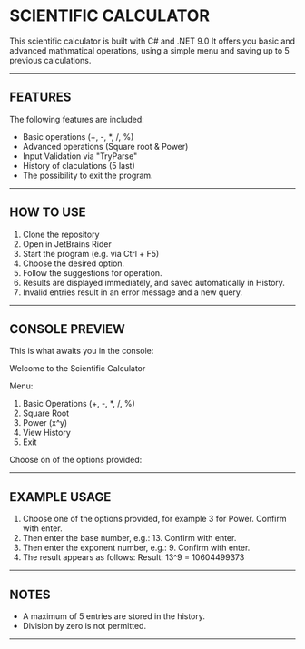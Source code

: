 # SCIENTIFIC CALCULATOR
This scientific calculator is built with C# and .NET 9.0
It offers you basic and advanced mathmatical operations, using a simple menu and saving up to 5 previous calculations.

------------------------------------------------------------------------------------------------------------------------

## FEATURES
The following features are included:
 * Basic operations (+, -, *, /, %)
 * Advanced operations (Square root & Power)
 * Input Validation via "TryParse"
 * History of claculations (5 last)
 * The possibility to exit the program.
   
------------------------------------------------------------------------------------------------------------------------

## HOW TO USE 
1. Clone the repository
2. Open in JetBrains Rider
3. Start the program (e.g. via Ctrl + F5)
4. Choose the desired option.
5. Follow the suggestions for operation.
6. Results are displayed immediately, and saved automatically in History.
7. Invalid entries result in an error message and a new query.

------------------------------------------------------------------------------------------------------------------------  

## CONSOLE PREVIEW
This is what awaits you in the console:

Welcome to the Scientific Calculator

Menu:
1. Basic Operations (+, -, *, /, %)
2. Square Root
3. Power (x^y)
4. View History
5. Exit

Choose on of the options provided:

------------------------------------------------------------------------------------------------------------------------  

## EXAMPLE USAGE
1. Choose one of the options provided, for example 3 for Power. Confirm with enter.
2. Then enter the base number, e.g.: 13. Confirm with enter.
3. Then enter the exponent number, e.g.: 9. Confirm with enter.
4. The result appears as follows:
   Result: 13^9 = 10604499373

------------------------------------------------------------------------------------------------------------------------  

## NOTES
- A maximum of 5 entries are stored in the history.
- Division by zero is not permitted.

------------------------------------------------------------------------------------------------------------------------  

